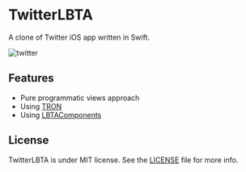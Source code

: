 # TwitterLBTA

A clone of Twitter iOS app written in Swift.

![twitter](https://cloud.githubusercontent.com/assets/16951799/25067936/16bb3292-2218-11e7-8efa-ee645e2b244e.png)

## Features

* Pure programmatic views approach
* Using [TRON](https://github.com/MLSDev/TRON)
* Using [LBTAComponents](https://github.com/bhlvoong/LBTAComponents)

## License

TwitterLBTA is under MIT license. See the [LICENSE](./LICENSE.md) file for more info.
